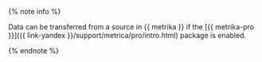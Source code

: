 {% note info %}

Data can be transferred from a source in {{ metrika }} if the [{{ metrika-pro }}]({{ link-yandex }}/support/metrica/pro/intro.html) package is enabled.

{% endnote %}